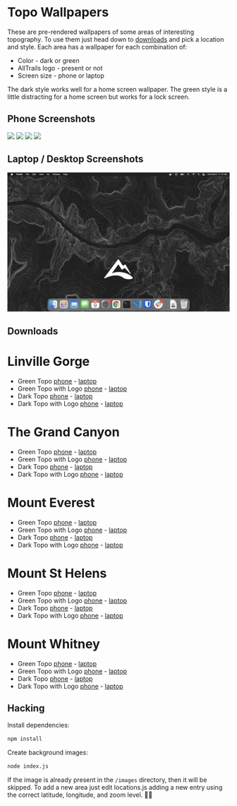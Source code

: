 <!-- Do not edit this file. It is autogenerated in index.js -->
# Topo Wallpapers

These are pre-rendered wallpapers of some areas of interesting topography. To use them just head down to [downloads](#downloads) and pick a location and style. Each area has a wallpaper for each combination of:

* Color - dark or green
* AllTrails logo - present or not
* Screen size - phone or laptop

The dark style works well for a home screen wallpaper. The green style is a little distracting for a home screen but works for a lock screen.
## Phone Screenshots

<div>
  <img src="screenshots/everest-dark-logo-phone.png" width="200">
  <img src="screenshots/gorge-green-logo-phone.png" width="200">
  <img src="screenshots/gorge-dark-phone.png" width="200">
  <img src="screenshots/whitney-green-logo-phone.png" width="200">
</div>

## Laptop / Desktop Screenshots

<div>
  <img src="screenshots/grand-canyon-dark-logo-laptop.png" width="800">
</div>

## Downloads
# Linville Gorge
* Green Topo [phone](images/linville-gorge-green-topo-phone.png) - [laptop](images/linville-gorge-green-topo-laptop.png)
* Green Topo with Logo [phone](images/linville-gorge-green-topo-logo-phone.png) - [laptop](images/linville-gorge-green-topo-logo-laptop.png)
* Dark Topo [phone](images/linville-gorge-dark-topo-phone.png) - [laptop](images/linville-gorge-dark-topo-laptop.png)
* Dark Topo with Logo [phone](images/linville-gorge-dark-topo-logo-phone.png) - [laptop](images/linville-gorge-dark-topo-logo-laptop.png)
# The Grand Canyon
* Green Topo [phone](images/grand-canyon-green-topo-phone.png) - [laptop](images/grand-canyon-green-topo-laptop.png)
* Green Topo with Logo [phone](images/grand-canyon-green-topo-logo-phone.png) - [laptop](images/grand-canyon-green-topo-logo-laptop.png)
* Dark Topo [phone](images/grand-canyon-dark-topo-phone.png) - [laptop](images/grand-canyon-dark-topo-laptop.png)
* Dark Topo with Logo [phone](images/grand-canyon-dark-topo-logo-phone.png) - [laptop](images/grand-canyon-dark-topo-logo-laptop.png)
# Mount Everest
* Green Topo [phone](images/everest-green-topo-phone.png) - [laptop](images/everest-green-topo-laptop.png)
* Green Topo with Logo [phone](images/everest-green-topo-logo-phone.png) - [laptop](images/everest-green-topo-logo-laptop.png)
* Dark Topo [phone](images/everest-dark-topo-phone.png) - [laptop](images/everest-dark-topo-laptop.png)
* Dark Topo with Logo [phone](images/everest-dark-topo-logo-phone.png) - [laptop](images/everest-dark-topo-logo-laptop.png)
# Mount St Helens
* Green Topo [phone](images/st-helens-green-topo-phone.png) - [laptop](images/st-helens-green-topo-laptop.png)
* Green Topo with Logo [phone](images/st-helens-green-topo-logo-phone.png) - [laptop](images/st-helens-green-topo-logo-laptop.png)
* Dark Topo [phone](images/st-helens-dark-topo-phone.png) - [laptop](images/st-helens-dark-topo-laptop.png)
* Dark Topo with Logo [phone](images/st-helens-dark-topo-logo-phone.png) - [laptop](images/st-helens-dark-topo-logo-laptop.png)
# Mount Whitney
* Green Topo [phone](images/whitney-green-topo-phone.png) - [laptop](images/whitney-green-topo-laptop.png)
* Green Topo with Logo [phone](images/whitney-green-topo-logo-phone.png) - [laptop](images/whitney-green-topo-logo-laptop.png)
* Dark Topo [phone](images/whitney-dark-topo-phone.png) - [laptop](images/whitney-dark-topo-laptop.png)
* Dark Topo with Logo [phone](images/whitney-dark-topo-logo-phone.png) - [laptop](images/whitney-dark-topo-logo-laptop.png)
## Hacking

Install dependencies:

```bash
npm install
```

Create background images:

```bash
node index.js
```

If the image is already present in the `/images` directory, then it will be skipped. To add a new area just edit locations.js adding a new entry using the correct latitude, longitude, and zoom level. 🤘🏻
